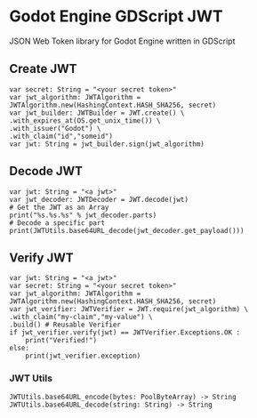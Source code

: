 # Godot Engine GDScript JWT  
JSON Web Token library for Godot Engine written in GDScript 

## Create JWT
```gdscript
var secret: String = "<your secret token>"
var jwt_algorithm: JWTAlgorithm = JWTAlgorithm.new(HashingContext.HASH_SHA256, secret)
var jwt_builder: JWTBuilder = JWT.create() \
.with_expires_at(OS.get_unix_time()) \
.with_issuer("Godot") \
.with_claim("id","someid")
var jwt: String = jwt_builder.sign(jwt_algorithm)
```

## Decode JWT
```gdscript
var jwt: String = "<a jwt>"
var jwt_decoder: JWTDecoder = JWT.decode(jwt)
# Get the JWT as an Array
print("%s.%s.%s" % jwt_decoder.parts)
# Decode a specific part
print(JWTUtils.base64URL_decode(jwt_decoder.get_payload()))
```

## Verify JWT
```gdscript
var jwt: String = "<a jwt>"
var secret: String = "<your secret token>"
var jwt_algorithm: JWTAlgorithm = JWTAlgorithm.new(HashingContext.HASH_SHA256, secret)
var jwt_verifier: JWTVerifier = JWT.require(jwt_algorithm) \
.with_claim("my-claim","my-value") \
.build() # Reusable Verifier
if jwt_verifier.verify(jwt) == JWTVerifier.Exceptions.OK :
	print("Verified!")
else:
	print(jwt_verifier.exception)
```

### JWT Utils
```gdscript
JWTUtils.base64URL_encode(bytes: PoolByteArray) -> String
JWTUtils.base64URL_decode(string: String) -> String
```